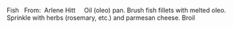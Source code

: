 Fish
 
From:  Arlene Hitt
 
 
Oil (oleo) pan.
Brush fish fillets with melted oleo.
Sprinkle with herbs (rosemary, etc.) and parmesan cheese.
Broil
